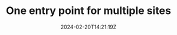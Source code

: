 ---
title: "One entry point for multiple sites"
date: "2024-02-20T14:21:19Z"
draft: true
tags: ["Vue"]
slug: "one-entry-point-multiple-sites"
navigation: false
competence: "Profi"
---